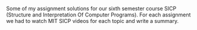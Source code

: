 Some of my assignment solutions for our sixth semester course SICP (Structure and Interpretation Of Computer Programs).
For each assignment we had to watch MIT SICP videos for each topic and write a summary.
